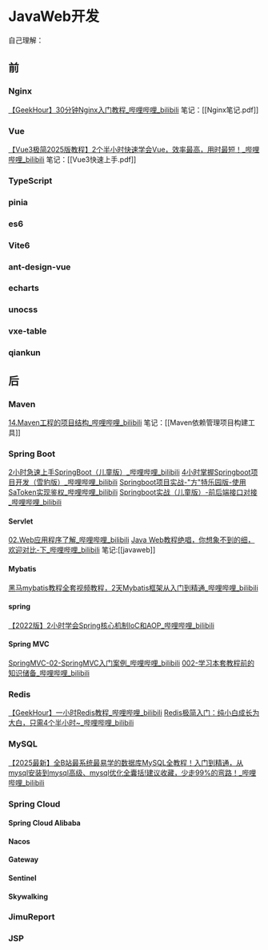 
# JavaWeb开发

自己理解：

## 前
### Nginx

[【GeekHour】30分钟Nginx入门教程_哔哩哔哩_bilibili](https://www.bilibili.com/video/BV1mz4y1n7PQ/?spm_id_from=333.337.search-card.all.click&vd_source=5ddade9eefcdf707199779be0224af48)
笔记：[[Nginx笔记.pdf]]

### Vue
[【Vue3极简2025版教程】2个半小时快速学会Vue，效率最高，用时最短！_哔哩哔哩_bilibili](https://www.bilibili.com/video/BV13tjqzmEDZ/?spm_id_from=333.1007.top_right_bar_window_history.content.click&vd_source=5ddade9eefcdf707199779be0224af48)
笔记：[[Vue3快速上手.pdf]]
### TypeScript


### pinia


### es6


### Vite6


### ant-design-vue


### echarts


### unocss


### vxe-table


### qiankun



## 后


### Maven
[14.Maven工程的项目结构_哔哩哔哩_bilibili](https://www.bilibili.com/video/BV1JN411G7gX/?spm_id_from=333.788.player.switch&vd_source=5ddade9eefcdf707199779be0224af48&p=14)
笔记：[[Maven依赖管理项目构建工具]]

### Spring Boot
[2小时急速上手SpringBoot（儿童版）_哔哩哔哩_bilibili](https://www.bilibili.com/video/BV1Es4y1Q7Ms/?spm_id_from=333.788.recommend_more_video.3&vd_source=5ddade9eefcdf707199779be0224af48)
[4小时掌握Springboot项目开发（雪豹版）_哔哩哔哩_bilibili](https://www.bilibili.com/video/BV1Uo4y1V7Wa/?spm_id_from=333.1387.upload.video_card.click&vd_source=5ddade9eefcdf707199779be0224af48)
[Springboot项目实战-"方"特乐园版-使用SaToken实现鉴权_哔哩哔哩_bilibili](https://www.bilibili.com/video/BV1zV4y1B7fq/?spm_id_from=333.1387.upload.video_card.click&vd_source=5ddade9eefcdf707199779be0224af48)
[Springboot实战（儿童版）-前后端接口对接_哔哩哔哩_bilibili](https://www.bilibili.com/video/BV12N41117Sb/?spm_id_from=333.1007.top_right_bar_window_history.content.click&vd_source=5ddade9eefcdf707199779be0224af48)

#### Servlet
[02.Web应用程序了解_哔哩哔哩_bilibili](https://www.bilibili.com/video/BV1Ef421Q7ro/?spm_id_from=333.788.videopod.episodes&vd_source=5ddade9eefcdf707199779be0224af48&p=2)
[Java Web教程绝唱，你想象不到的细，欢迎对比-下_哔哩哔哩_bilibili](https://www.bilibili.com/video/BV1YS421d7V1/?spm_id_from=333.788.recommend_more_video.0&vd_source=5ddade9eefcdf707199779be0224af48&page=Search)
笔记:[[javaweb]]
#### Mybatis
[黑马mybatis教程全套视频教程，2天Mybatis框架从入门到精通_哔哩哔哩_bilibili](https://www.bilibili.com/video/BV1MT4y1k7wZ/?spm_id_from=333.788.videopod.episodes&vd_source=5ddade9eefcdf707199779be0224af48)

#### spring
[【2022版】2小时学会Spring核心机制IoC和AOP_哔哩哔哩_bilibili](https://www.bilibili.com/video/BV1w3411s7ur/?spm_id_from=333.337.search-card.all.click&vd_source=5ddade9eefcdf707199779be0224af48)

#### Spring MVC
[SpringMVC-02-SpringMVC入门案例_哔哩哔哩_bilibili](https://www.bilibili.com/video/BV1ZF411G7eP/?spm_id_from=333.788.videopod.episodes&vd_source=5ddade9eefcdf707199779be0224af48&p=2)
[002-学习本套教程前的知识储备_哔哩哔哩_bilibili](https://www.bilibili.com/video/BV1sC411L76f/?spm_id_from=333.1391.0.0&p=2&vd_source=5ddade9eefcdf707199779be0224af48)

### Redis
[【GeekHour】一小时Redis教程_哔哩哔哩_bilibili](https://www.bilibili.com/video/BV1Jj411D7oG/?spm_id_from=333.788.videopod.sections&vd_source=5ddade9eefcdf707199779be0224af48)
[Redis极简入门：纯小白成长为大白，只需4个半小时~_哔哩哔哩_bilibili](https://www.bilibili.com/video/BV15L411D7yo/?spm_id_from=333.788.videopod.episodes&vd_source=5ddade9eefcdf707199779be0224af48)

### MySQL
[【2025最新】全B站最系统最易学的数据库MySQL全教程！入门到精通，从mysql安装到mysql高级、mysql优化全囊括!建议收藏，少走99%的弯路！_哔哩哔哩_bilibili](https://www.bilibili.com/video/BV1fzQnYtEWy/?spm_id_from=333.1387.upload.video_card.click&vd_source=5ddade9eefcdf707199779be0224af48)

### Spring Cloud
#### Spring Cloud Alibaba
#### Nacos
#### Gateway
#### Sentinel
#### Skywalking

### JimuReport


### JSP

